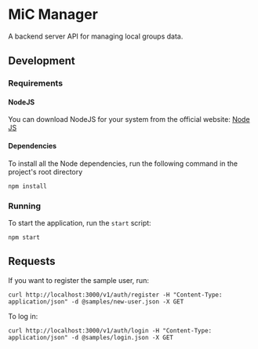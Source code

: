 # MiC Manager
A backend server API for managing local groups data.

## Development
### Requirements
#### NodeJS
You can download NodeJS for your system from the official website: [Node JS][node-js]

#### Dependencies
To install all the Node dependencies, run the following command in the project's root directory
```shell
npm install
```

### Running
To start the application, run the `start` script:
```shell
npm start
```

## Requests
If you want to register the sample user, run:
```shell
curl http://localhost:3000/v1/auth/register -H "Content-Type: application/json" -d @samples/new-user.json -X GET
```

To log in:
```shell
curl http://localhost:3000/v1/auth/login -H "Content-Type: application/json" -d @samples/login.json -X GET
```

[node-js]: https://nodejs.org/
